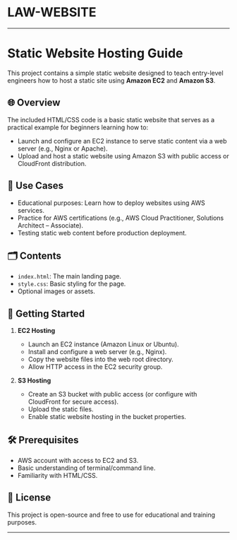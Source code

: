 # LAW-WEBSITE

---

# Static Website Hosting Guide

This project contains a simple static website designed to teach entry-level engineers how to host a static site using **Amazon EC2** and **Amazon S3**.

## 🌐 Overview

The included HTML/CSS code is a basic static website that serves as a practical example for beginners learning how to:

* Launch and configure an EC2 instance to serve static content via a web server (e.g., Nginx or Apache).
* Upload and host a static website using Amazon S3 with public access or CloudFront distribution.

## 🚀 Use Cases

* Educational purposes: Learn how to deploy websites using AWS services.
* Practice for AWS certifications (e.g., AWS Cloud Practitioner, Solutions Architect – Associate).
* Testing static web content before production deployment.

## 🗂️ Contents

* `index.html`: The main landing page.
* `style.css`: Basic styling for the page.
* Optional images or assets.

## 📖 Getting Started

1. **EC2 Hosting**

   * Launch an EC2 instance (Amazon Linux or Ubuntu).
   * Install and configure a web server (e.g., Nginx).
   * Copy the website files into the web root directory.
   * Allow HTTP access in the EC2 security group.

2. **S3 Hosting**

   * Create an S3 bucket with public access (or configure with CloudFront for secure access).
   * Upload the static files.
   * Enable static website hosting in the bucket properties.

## 🛠 Prerequisites

* AWS account with access to EC2 and S3.
* Basic understanding of terminal/command line.
* Familiarity with HTML/CSS.

## 📄 License

This project is open-source and free to use for educational and training purposes.

---


